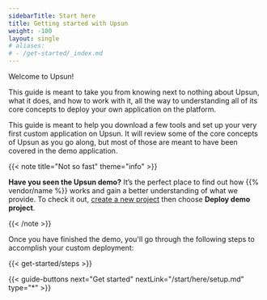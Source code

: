 ```yaml
---
sidebarTitle: Start here
title: Getting started with Upsun
weight: -100
layout: single
# aliases:
# - /get-started/_index.md
---
```


Welcome to Upsun!

This guide is meant to take you from knowing next to nothing about Upsun, what it does, and how to work with it, all the way to understanding all of its core concepts to deploy your own application on the platform.

This guide is meant to help you download a few tools and set up your very first custom application on Upsun.
It will review some of the core concepts of Upsun as you go along, but most of those are meant to have been covered in the demo application.

{{< note title="Not so fast" theme="info" >}}

[//]: # (Before you go any further to migrate an application to Upsun, it's highly recommended that you first experiment with the [{{% vendor/name %}} demo app]&#40;https://console.upsun.com/projects/create-project&#41;.)
[//]: # (That demo is the best way to familiarize yourself with the core concepts of Upsun covered here.)
**Have you seen the Upsun demo?** It’s the perfect place to find out how {{% vendor/name %}} works and gain a better understanding of what we provide. To check it out, [create a new project](https://console.upsun.com/projects/create-project) then choose **Deploy demo project**.

{{< /note >}}

Once you have finished the demo, you'll go through the following steps to accomplish your custom deployment:

{{< get-started/steps >}}

{{< guide-buttons next="Get started" nextLink="/start/here/setup.md" type="*" >}}
